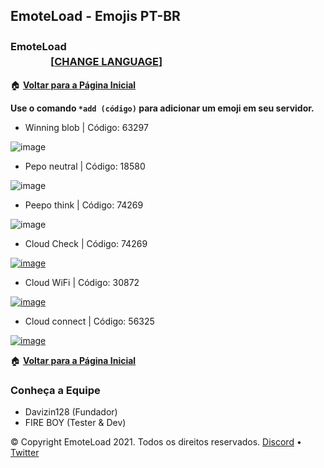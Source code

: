 ## EmoteLoad - Emojis PT-BR
### EmoteLoad  ㅤㅤㅤㅤㅤㅤㅤㅤㅤㅤㅤㅤㅤㅤㅤㅤㅤㅤㅤㅤㅤㅤㅤㅤㅤㅤㅤㅤㅤㅤㅤ [[**CHANGE LANGUAGE**]](https://emoteload.ml)


🏠 [**Voltar para a Página Inicial**](https://br.emoteload.ml/)
      
     
**Use o comando `*add (código)` para adicionar um emoji em seu servidor.**
     
     
- Winning blob | Código: 63297
 
![image](https://media.discordapp.net/attachments/851198408118894592/901087030245728286/winningblob.png)

- Pepo neutral | Código: 18580
 
![image](https://cdn.discordapp.com/attachments/778380099753869336/822437437715382282/1651_peepo_neutral.png)

- Peepo think | Código: 74269
 
![image](https://cdn.discordapp.com/attachments/778380099753869336/822439577955467304/PeepoThink.png)

- Cloud Check | Código: 74269
 
[![image](https://media.discordapp.net/attachments/778380099753869336/897147820430225428/Cloud_check.png)](https://www.youtube.com/channel/UC0Y7jw648rEq63SctkqL2_A)

- Cloud WiFi | Código: 30872
 
[![image](https://media.discordapp.net/attachments/778380099753869336/897149192101842974/Cloud_wifi.png)](https://www.youtube.com/channel/UC0Y7jw648rEq63SctkqL2_A)

- Cloud connect | Código: 56325
 
[![image](https://media.discordapp.net/attachments/778380099753869336/897150952686116925/Cloud_connect.png)](https://www.youtube.com/channel/UC0Y7jw648rEq63SctkqL2_A)
   
  
🏠 [**Voltar para a Página Inicial**](https://br.emoteload.ml)


### Conheça a Equipe
- Davizin128 (Fundador)
- FIRE BOY (Tester & Dev)


© Copyright EmoteLoad 2021. Todos os direitos reservados. [Discord](https://discord.gg/v6Srh9fr) • [Twitter](https://twitter.com/FIREBOYOFC) 
